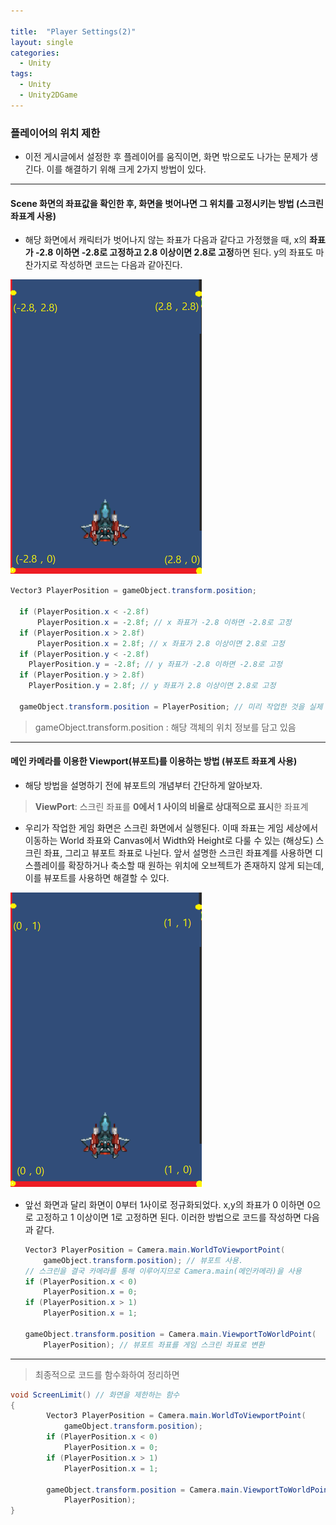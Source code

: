 ```yaml
---

title:  "Player Settings(2)"
layout: single
categories:
  - Unity
tags:
  - Unity
  - Unity2DGame
---
```


### 플레이어의 위치 제한
- 이전 게시글에서 설정한 후 플레이어를 움직이면, 화면 밖으로도 나가는 문제가 생긴다. 이를 해결하기 위해 크게 2가지 방법이 있다.

---

#### Scene 화면의 좌표값을 확인한 후, 화면을 벗어나면 그 위치를 고정시키는 방법 (스크린 좌표계 사용)
- 해당 화면에서 캐릭터가 벗어나지 않는 좌표가 다음과 같다고 가정했을 때, x의 **좌표가 -2.8 이하면 -2.8로 고정하고
2.8 이상이면 2.8로 고정**하면 된다. y의 좌표도 마찬가지로 작성하면 코드는 다음과 같아진다.

![Screen](/assets/images/Screen.png)

  ```C#
  Vector3 PlayerPosition = gameObject.transform.position;

    if (PlayerPosition.x < -2.8f)
        PlayerPosition.x = -2.8f; // x 좌표가 -2.8 이하면 -2.8로 고정
    if (PlayerPosition.x > 2.8f)
        PlayerPosition.x = 2.8f; // x 좌표가 2.8 이상이면 2.8로 고정
    if (PlayerPosition.y < -2.8f)
      PlayerPosition.y = -2.8f; // y 좌표가 -2.8 이하면 -2.8로 고정
    if (PlayerPosition.y > 2.8f)
      PlayerPosition.y = 2.8f; // y 좌표가 2.8 이상이면 2.8로 고정
    
    gameObject.transform.position = PlayerPosition; // 미리 작업한 것을 실제 컴포넌트로 수정
```

> gameObject.transform.position : 해당 객체의 위치 정보를 담고 있음

---

#### 메인 카메라를 이용한 Viewport(뷰포트)를 이용하는 방법 (뷰포트 좌표계 사용)
- 해당 방법을 설명하기 전에 뷰포트의 개념부터 간단하게 알아보자.

> **ViewPort**: 스크린 좌표를 **0에서 1 사이의 비율로 상대적으로 표시**한 좌표계

- 우리가 작업한 게임 화면은 스크린 화면에서 실행된다. 
이때 좌표는 게임 세상에서 이동하는 World 좌표와 Canvas에서 Width와 Height로 다룰 수 있는 (해상도) 스크린 좌표, 그리고 뷰포트 좌표로 나뉜다.
앞서 설명한 스크린 좌표계를 사용하면 디스플레이를 확장하거나 축소할 때 원하는 위치에 오브젝트가 존재하지 않게 되는데, 
이를 뷰포트를 사용하면 해결할 수 있다.

  
![ViewPort](/assets/images/ViewPort.png)

- 앞선 화면과 달리 화면이 0부터 1사이로 정규화되었다. x,y의 좌표가 0 이하면 0으로 고정하고 1 이상이면 1로 고정하면 된다. 이러한 방법으로 코드를 작성하면 다음과 같다.

  ```C#
  Vector3 PlayerPosition = Camera.main.WorldToViewportPoint(
      gameObject.transform.position); // 뷰포트 사용.
  // 스크린을 결국 카메라를 통해 이루어지므로 Camera.main(메인카메라)을 사용
  if (PlayerPosition.x < 0)
      PlayerPosition.x = 0;
  if (PlayerPosition.x > 1)
      PlayerPosition.x = 1;

  gameObject.transform.position = Camera.main.ViewportToWorldPoint(
      PlayerPosition); // 뷰포트 좌표를 게임 스크린 좌표로 변환
  ```

---

> 최종적으로 코드를 함수화하여 정리하면

  
  ```C#
  void ScreenLimit() // 화면을 제한하는 함수
  {
          Vector3 PlayerPosition = Camera.main.WorldToViewportPoint(
              gameObject.transform.position); 
          if (PlayerPosition.x < 0)
              PlayerPosition.x = 0;
          if (PlayerPosition.x > 1)
              PlayerPosition.x = 1;

          gameObject.transform.position = Camera.main.ViewportToWorldPoint(
              PlayerPosition); 
  }
  ```
